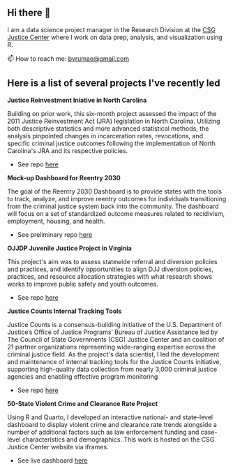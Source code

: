 ## Hi there 👋

I am a data science project manager in the Research Division at the [CSG Justice Center](https://csgjusticecenter.org/) where I work on data prep, analysis, and visualization using R.

📫 How to reach me: byrumae@gmail.com


## Here is a list of several projects I've recently led

**Justice Reinvestment Iniative in North Carolina**
  
Building on prior work, this six-month project assessed the impact of the 2011 Justice Reinvestment Act (JRA) legislation in North Carolina. Utilizing both descriptive statistics and more advanced statistical methods, the analysis pinpointed changes in incarceration rates, revocations, and specific criminal justice outcomes following the implementation of North Carolina's JRA and its respective policies.

* See repo [here](https://github.com/CSGJusticeCenter/jr-nc)

**Mock-up Dashboard for Reentry 2030**
  
The goal of the Reentry 2030 Dashboard is to provide states with the tools to track, analyze, and improve reentry outcomes for individuals transitioning from the criminal justice system back into the community. The dashboard will focus on a set of standardized outcome measures related to recidivism, employment, housing, and health.

* See preliminary repo [here](https://github.com/CSGJusticeCenter/reentry-2030-dashboard)

**OJJDP Juvenile Justice Project in Virginia**
  
This project's aim was to assess statewide referral and diversion policies and practices, and identify opportunities to align DJJ diversion policies, practices, and resource allocation strategies with what research shows works to improve public safety and youth outcomes.

* See repo [here](https://github.com/CSGJusticeCenter/jj_ojjdp_va)

**Justice Counts Internal Tracking Tools**
  
Justice Counts is a consensus-building initiative of the U.S. Department of Justice’s Office of Justice Programs’ Bureau of Justice Assistance led by The Council of State Governments (CSG) Justice Center and an coalition of 21 partner organizations representing wide-ranging expertise across the criminal justice field. As the project's data scientist, I led the development and maintenance of internal tracking tools for the Justice Counts initiative, supporting high-quality data collection from nearly 3,000 criminal justice agencies and enabling effective program monitoring

* See repo [here](https://github.com/CSGJusticeCenter/jc_wraparound_product)

**50-State Violent Crime and Clearance Rate Project**
  
Using R and Quarto, I developed an interactive national- and state-level dashboard to display violent crime and clearance rate trends alongside a number of additional factors such as law enforcement funding and case-level characteristics and demographics. This work is hosted on the CSG Justice Center website via iframes.

* See live dashboard [here](https://projects.csgjusticecenter.org/tools-for-states-to-address-crime/50-state-crime-data/)

<!--
**abyrum-csg/abyrum-csg** is a ✨ _special_ ✨ repository because its `README.md` (this file) appears on your GitHub profile.

Here are some ideas to get you started:

- 🔭 I’m currently working on ...
- 🌱 I’m currently learning ...
- 👯 I’m looking to collaborate on ...
- 🤔 I’m looking for help with ...
- 💬 Ask me about ...
- 📫 How to reach me: ...
- 😄 Pronouns: ...
- ⚡ Fun fact: ...
-->
